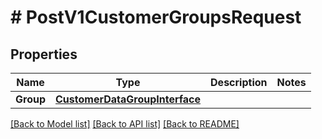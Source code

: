 # # PostV1CustomerGroupsRequest


## Properties 


Name | Type | Description | Notes
------------ | ------------- | ------------- | -------------
**Group**| [**CustomerDataGroupInterface**](CustomerDataGroupInterface.md) |   |


[[Back to Model list]](../../README.md#models) [[Back to API list]](../../README.md#endpoints) [[Back to README]](../../README.md)

